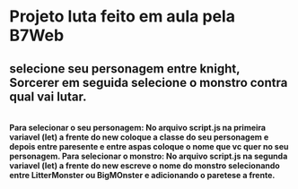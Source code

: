
<div>

# Projeto luta feito em aula pela B7Web

## selecione seu personagem entre knight, Sorcerer em seguida selecione o monstro contra qual vai lutar.

</div>
</br>

<strong>
    Para selecionar o seu personagem: No arquivo script.js na primeira variavel (let) a frente do new coloque a classe do seu personagem e depois entre paresente e entre aspas coloque o nome que vc quer no seu personagem.
</strong>

<strong>
    Para selecionar o monstro: No arquivo script.js na segunda variavel (let) a frente do new escreve o nome do monstro selecionando entre LitterMonster ou BigMOnster e adicionando o paretese a frente.
</strong>